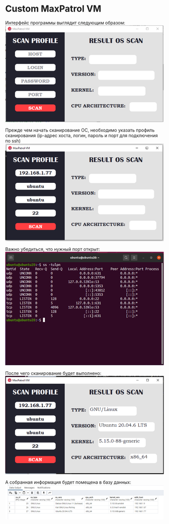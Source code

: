 # Custom MaxPatrol VM

Интерфейс программы выглядит следующим образом:
<img src="markdown/gui.png" alt="Интерфейс программы">

Прежде чем начать сканирование ОС, необходимо указать профиль сканирования (ip-адрес хоста, логин, пароль и порт для подключения по ssh)
<img src="markdown/scan_profile.png" alt="Указываем профиль сканирования">

Важно убедиться, что нужный порт открыт:
<img src="markdown/port.png" alt="Порт ssh доступен">

После чего сканирование будет выполнено:
<img src="markdown/result.png" alt="Результат сканирования">

А собранная информация будет помещена в базу данных:
<img src="markdown/postgresql.png" alt="Информация в Postgresql">
